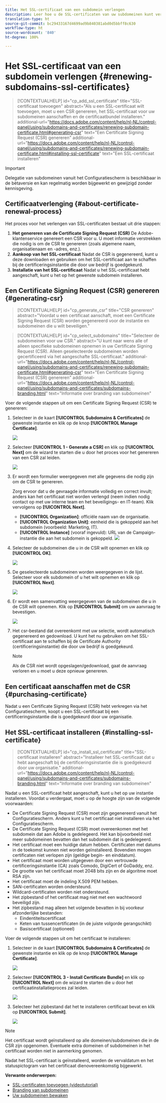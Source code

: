 ```yaml
---
title: Het SSL-certificaat van een subdomein verlengen
description: Leer hoe u de SSL-certificaten van uw subdomeinen kunt verlengen.
translation-type: ht
source-git-commit: bc29433167d4699ad9b840381abd0d5bbff8c630
workflow-type: ht
source-wordcount: '840'
ht-degree: 100%

---
```



# Het SSL-certificaat van een subdomein verlengen {#renewing-subdomains-ssl-certificates}

>[!CONTEXTUALHELP]
>id="cp_add_ssl_certificate"
>title="SSL-certificaat toevoegen"
>abstract="Als u een SSL-certificaat wilt toevoegen, moet u een CSR genereren, het SSL-certificaat voor uw subdomeinen aanschaffen en de certificaatbundel installeren."
>additional-url="https://docs.adobe.com/content/help/nl-NL/control-panel/using/subdomains-and-certificates/renewing-subdomain-certificate.html#generating-csr" text="Een Certificate Signing Request (CSR) genereren"
>additional-url="https://docs.adobe.com/content/help/nl-NL/control-panel/using/subdomains-and-certificates/renewing-subdomain-certificate.html#installing-ssl-certificate" text="Een SSL-certificaat installeren"

>[!IMPORTANT]
>
>Delegatie van subdomeinen vanuit het Configuratiescherm is beschikbaar in de bètaversie en kan regelmatig worden bijgewerkt en gewijzigd zonder kennisgeving.

## Certificaatverlenging {#about-certificate-renewal-process}

Het proces voor het verlengen van SSL-certificaten bestaat uit drie stappen:

1. **Het genereren van de Certificate Signing Request (CSR)**
De Adobe-klantenservice genereert een CSR voor u. U moet informatie verstrekken die nodig is om de CSR te genereren (zoals algemene naam, organisatienaam en -adres, enz.).
1. **Aankoop van het SSL-certificaat**
Nadat de CSR is gegenereerd, kunt u deze downloaden en gebruiken om het SSL-certificaat aan te schaffen bij de certificeringsinstantie die door uw bedrijf is goedgekeurd.
1. **Installatie van het SSL-certificaat**
Nadat u het SSL-certificaat hebt aangeschaft, kunt u het op het gewenste subdomein installeren.

## Een Certificate Signing Request (CSR) genereren {#generating-csr}

>[!CONTEXTUALHELP]
>id="cp_generate_csr"
>title="CSR genereren"
>abstract="Voordat u een certificaat aanschaft, moet een Certificate Signing Request (CSR) worden gegenereerd voor de instantie en subdomeinen die u wilt beveiligen."

>[!CONTEXTUALHELP]
>id="cp_select_subdomains"
>title="Selecteer de subdomeinen voor uw CSR."
>abstract="U kunt naar wens alle of alleen specifieke subdomeinen opnemen in uw Certificate Signing Request (CSR). Alleen geselecteerde subdomeinen worden gecertificeerd via het aangeschafte SSL-certificaat."
>additional-url="https://docs.adobe.com/content/help/nl-NL/control-panel/using/subdomains-and-certificates/renewing-subdomain-certificate.html#generating-csr" text="Een Certificate Signing Request (CSR) genereren"
>additional-url="https://docs.adobe.com/content/help/nl-NL/control-panel/using/subdomains-and-certificates/subdomains-branding.html" text="Informatie over branding van subdomeinen"

Voer de volgende stappen uit om een Certificate Signing Request (CSR) te genereren:

1. Selecteer in de kaart **[!UICONTROL Subdomains & Certificates]** de gewenste instantie en klik op de knop **[!UICONTROL Manage Certificate]**.

   ![](assets/renewal1.png)

1. Selecteer **[!UICONTROL 1 - Generate a CSR]** en klik op **[!UICONTROL Next]** om de wizard te starten die u door het proces voor het genereren van een CSR zal leiden.

   ![](assets/renewal2.png)

1. Er wordt een formulier weergegeven met alle gegevens die nodig zijn om de CSR te genereren.

   Zorg ervoor dat u de gevraagde informatie volledig en correct invult; anders kan het certificaat niet worden verlengd (neem indien nodig contact op met uw interne team en het beveiligings- en IT-team). Klik vervolgens op **[!UICONTROL Next]**.

   * **[!UICONTROL Organization]**: officiële naam van de organisatie.
   * **[!UICONTROL Organization Unit]**: eenheid die is gekoppeld aan het subdomein (voorbeeld: Marketing, IT).
   * **[!UICONTROL Instance]** (vooraf ingevuld): URL van de Campaign-instantie die aan het subdomein is gekoppeld.
   ![](assets/renewal3.png)

1. Selecteer de subdomeinen die u in de CSR wilt opnemen en klik op **[!UICONTROL OK]**.

   ![](assets/renewal4.png)

1. De geselecteerde subdomeinen worden weergegeven in de lijst. Selecteer voor elk subdomein of u het wilt opnemen en klik op **[!UICONTROL Next]**.

   ![](assets/renewal5.png)

1. Er wordt een samenvatting weergegeven van de subdomeinen die u in de CSR wilt opnemen. Klik op **[!UICONTROL Submit]** om uw aanvraag te bevestigen.

   ![](assets/renewal6.png)

1. Het csr-bestand dat overeenkomt met uw selectie, wordt automatisch gegenereerd en gedownload. U kunt het nu gebruiken om het SSL-certificaat aan te schaffen bij de Certificate Authority (certificeringsinstantie) die door uw bedrijf is goedgekeurd.

   >[!NOTE]
   >
   >Als de CSR niet wordt opgeslagen/gedownload, gaat de aanvraag verloren en u moet u deze opnieuw genereren.

## Een certificaat aanschaffen met de CSR {#purchasing-certificate}

Nadat u een Certificate Signing Request (CSR) hebt verkregen via het Configuratiescherm, koopt u een SSL-certificaat bij een certificeringsinstantie die is goedgekeurd door uw organisatie.

## Het SSL-certificaat installeren {#installing-ssl-certificate}

>[!CONTEXTUALHELP]
>id="cp_install_ssl_certificate"
>title="SSL-certificaat installeren"
>abstract="Installeer het SSL-certificaat dat u hebt aangeschaft bij de certificeringsinstantie die is goedgekeurd door uw organisatie."
>additional-url="https://docs.adobe.com/content/help/nl-NL/control-panel/using/subdomains-and-certificates/subdomains-branding.html" text="Informatie over branding van subdomeinen"

Nadat u een SSL-certificaat hebt aangeschaft, kunt u het op uw instantie installeren. Voordat u verdergaat, moet u op de hoogte zijn van de volgende voorwaarden:

* De Certificate Signing Request (CSR) moet zijn gegenereerd vanuit het Configuratiescherm. Anders kunt u het certificaat niet installeren via het Configuratiescherm.
* De Certificate Signing Request (CSR) moet overeenkomen met het subdomein dat aan Adobe is gedelegeerd. Het kan bijvoorbeeld niet meer subdomeinen bevatten dan het subdomein dat is gedelegeerd.
* Het certificaat moet een huidige datum hebben. Certificaten met datums in de toekomst kunnen niet worden geïnstalleerd. Bovendien mogen certificaten niet verlopen zijn (geldige begin- en einddatum).
* Het certificaat moet worden uitgegeven door een vertrouwde certificeringsinstantie (CA) zoals Comodo, DigiCert of GoDaddy, enz.
* De grootte van het certificaat moet 2048 bits zijn en de algoritme moet RSA zijn.
* Het certificaat moet de indeling X.509 PEM hebben.
* SAN-certificaten worden ondersteund.
* Wildcard-certificaten worden niet ondersteund.
* Het zipbestand of het certificaat mag niet met een wachtwoord beveiligd zijn.
* Het zipbestand mag alleen het volgende bevatten in bij voorkeur afzonderlijke bestanden:
   * Eindentiteitscertificaat
   * Keten van tussencertificaten (in de juiste volgorde gerangschikt)
   * Basiscertificaat (optioneel)

Voer de volgende stappen uit om het certificaat te installeren:

1. Selecteer in de kaart **[!UICONTROL Subdomains & Certificates]** de gewenste instantie en klik op de knop **[!UICONTROL Manage Certificate]**.

   ![](assets/renewal1.png)

1. Selecteer **[!UICONTROL 3 - Install Certificate Bundle]** en klik op **[!UICONTROL Next]** om de wizard te starten die u door het certificaatinstallatieproces zal leiden.

   ![](assets/install1.png)

1. Selecteer het zipbestand dat het te installeren certificaat bevat en klik op **[!UICONTROL Submit]**.

   ![](assets/install2.png)

>[!NOTE]
>
>Het certificaat wordt geïnstalleerd op alle domeinen/subdomeinen die in de CSR zijn opgenomen. Eventuele extra domeinen of subdomeinen in het certificaat worden niet in aanmerking genomen.

Nadat het SSL-certificaat is geïnstalleerd, worden de vervaldatum en het statuspictogram van het certificaat dienovereenkomstig bijgewerkt.

**Verwante onderwerpen:**

* [SSL-certificaten toevoegen (videotutorial)](https://docs.adobe.com/content/help/nl-NL/campaign-learn/campaign-standard-tutorials/administrating/control-panel/adding-ssl-certificates.html)
* [Branding van subdomeinen](../../subdomains-certificates/using/subdomains-branding.md)
* [Uw subdomeinen bewaken](../../subdomains-certificates/using/monitoring-subdomains.md)